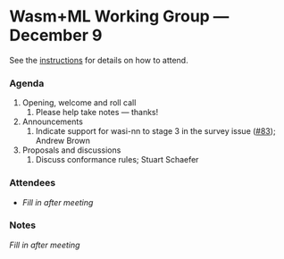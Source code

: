 # Wasm+ML Working Group &mdash; December 9

See the [instructions](../README.md) for details on how to attend.

### Agenda

1. Opening, welcome and roll call
    1. Please help take notes &mdash; thanks!
1. Announcements
    1. Indicate support for wasi-nn to stage 3 in the survey issue ([#83]); Andrew Brown
1. Proposals and discussions
    1. Discuss conformance rules; Stuart Schaefer

[#83]: https://github.com/WebAssembly/wasi-nn/issues/83

### Attendees

- _Fill in after meeting_

### Notes

_Fill in after meeting_
